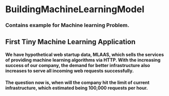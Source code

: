 # BuildingMachineLearningModel

### Contains example for Machine learning Problem.


## First Tiny Machine Learning Application
#### We have hypothetical web startup data, MLAAS, which sells the services of providing machine learning algorithms via HTTP. With the increasing success of our company, the demand for better infrastructure also increases to serve all incoming web requests successfully.
#### The question now is, when will the company hit the limit of current infrastructure, which estimated being 100,000 requests per hour.